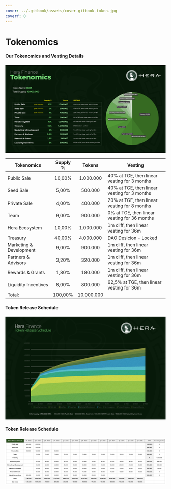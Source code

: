 ```yaml
---
cover: ../.gitbook/assets/cover-gitbook-token.jpg
coverY: 0
---
```


# Tokenomics

#### Our Tokenomics and Vesting Details <a href="#our-tokenomics-and-vesting-details" id="our-tokenomics-and-vesting-details"></a>

![Hera Finance Tokenomics - Updated : "31.12.2022"](../.gitbook/assets/tokenomics-unlocked-03022023.jpg)



| Tokenomics              | Supply % |   Tokens   | Vesting                                      |
| ----------------------- | :------: | :--------: | -------------------------------------------- |
| Public Sale             |  10,00%  |  1.000.000 | 40% at TGE, then linear vesting for 3 months |
| Seed Sale               |   5,00%  |   500.000  | 40% at TGE, then linear vesting for 3 months |
| Private Sale            |   4,00%  |   400.000  | 20% at TGE, then linear vesting for 8 months |
| Team                    |   9,00%  |   900.000  | 0% at TGE, then linear vesting for 36 months |
| Hera Ecosystem          |  10,00%  |  1.000.000 | 1m cliff, then linear vesting for 36m        |
| Treasury                |  40,00%  |  4.000.000 | DAO Desicion - Locked                        |
| Marketing & Development |   9,00%  |   900.000  | 1m cliff, then linear vesting for 36m        |
| Partners & Advisors     |   3,20%  |   320.000  | 1m cliff, then linear vesting for 36m        |
| Rewards & Grants        |   1,80%  |   180.000  | 1m cliff, then linear vesting for 36m        |
| Liquidity Incentives    |   8,00%  |   800.000  | 62,5% at TGE, then linear vesting for 36m    |
| Total:                  |  100,00% | 10.000.000 |                                              |

####

#### Token Release Schedule

![Hera - Token Release Schedule](../.gitbook/assets/TokenReleaseSchedule.jpg)

#### Token Release Schedule

![](../.gitbook/assets/sheet-release.jpg)
